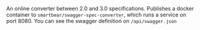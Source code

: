 An online converter between 2.0 and 3.0 specifications.  Publishes a docker container to `smartbear/swagger-spec-converter`, which runs a service on port 8080.  You can see the swagger definition on `/api/swagger.json`
